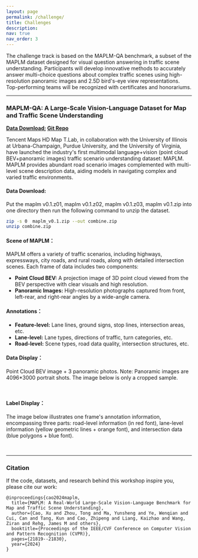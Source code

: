```yaml
---
layout: page
permalink: /challenge/
title: Challenges
description: 
nav: true
nav_order: 3
---
```



<!-- ### Two Open-Source Datasets 

Two open-source datasets are provided for this workshop. The first dataset focuses on extracting traffic language from HD maps to aid in traffic scenario comprehension through LLMs. The second dataset aims to categorize textbased driver commands to improve human-vehicle language understanding. While using the datasets is recommended, it is **not mandatory** for participation. Both datasets will be released on **Sep. 15th**. 

#### Dataset 1
TBD

#### Dataset 2
TBD -->

<!-- Two open-source datasets are provided for this workshop. The first dataset focuses on extracting traffic language from
HD maps to aid in traffic scenario comprehension through LLVMs. The second dataset aims to categorize textbased driver
commands to improve human-vehicle language understanding. While using the datasets is recommended, it is
**not mandatory** for participation.  -->

The challenge track is based on the MAPLM-QA benchmark, a subset of the MAPLM dataset designed for visual question answering in traffic scene understanding. Participants will develop innovative methods to accurately answer multi-choice questions about complex traffic scenes using high-resolution panoramic images and 2.5D bird's-eye view representations. Top-performing teams will be recognized with certificates and honorariums.

----------

### MAPLM-QA: A Large-Scale Vision-Language Dataset for Map and Traffic Scene Understanding

**[Data Download](https://drive.google.com/drive/folders/1cqFjBH8MLeP6nKFM0l7oV-Srfke-Mx1R?usp=sharing); [Git Repo](https://github.com/LLVM-AD/MAPLM)**

Tencent Maps HD Map T.Lab, in collaboration with the University of Illinois at Urbana-Champaign, Purdue University, and the University of Virginia, have launched the industry's first multimodal language+vision (point cloud BEV+panoramic images) traffic scenario understanding dataset: MAPLM. MAPLM provides abundant road scenario images complemented with multi-level scene description data, aiding models in navigating complex and varied traffic environments. 

#### Data Download:

Put the maplm v0.1.z01, maplm v0.1.z02, maplm v0.1.z03, maplm v0.1.zip into one directory then run the following command to unzip the dataset.
```bash
zip -s 0  maplm_v0.1.zip --out combine.zip
unzip combine.zip
```

#### Scene of MAPLM：    
MAPLM offers a variety of traffic scenarios, including highways, expressways, city roads, and rural roads, along with detailed intersection scenes. Each frame of data includes two components:           
- **Point Cloud BEV:** A projection image of 3D point cloud viewed from the BEV perspective with clear visuals and high resolution.        
- **Panoramic Images:** High-resolution photographs captured from front, left-rear, and right-rear angles by a wide-angle camera.    

#### Annotations：    
- **Feature-level:** Lane lines, ground signs, stop lines, intersection areas, etc.        
- **Lane-level:** Lane types, directions of traffic, turn categories, etc.       
- **Road-level:** Scene types, road data quality, intersection structures, etc.     

#### Data Display：    
Point Cloud BEV image + 3 panoramic photos. Note: Panoramic images are 4096*3000 portrait shots. The image below is only a cropped sample.<br /> 

<div class="msg_desc">
<img style="max-width:100%;overflow:hidden;" src="https://raw.githubusercontent.com/LLVM-AD/MAPLM/main/figures/example1.png" alt="">
</div>
<!-- ![Poster]([./figures/example1.png](https://raw.githubusercontent.com/LLVM-AD/MAPLM/main/figures/example1.png)) -->
<br />

#### Label Display：    
The image below illustrates one frame's annotation information, encompassing three parts: road-level information (in red font), lane-level information (yellow geometric lines + orange font), and intersection data (blue polygons + blue font).<br />         

<!-- ![Poster]([./figures/example2.png](https://raw.githubusercontent.com/LLVM-AD/MAPLM/main/figures/example.png)) -->
<div class="msg_desc">
<img style="max-width:100%;overflow:hidden;" src="https://raw.githubusercontent.com/LLVM-AD/MAPLM/main/figures/example2.png" alt="">
</div>

<br />

----------

<!-- ----------

### Challenge 2: In-Cabin User Command Understanding (UCU)

**[Data Download](https://github.com/LLVM-AD/ucu-dataset/blob/main/ucu.csv); [Code for Evaluation](https://github.com/LLVM-AD/ucu-dataset)**

The future of autonomous vehicles is not only to transport passengers from point A to point B, but also to adapt to
their needs and preferences. Large Language Models (LLMs) have provided an opportunity to advance the state-of-the-art
of this vision. This dataset focuses on understanding user commands in the context of autonomous vehicles.

#### Data

The dataset contains 1,099 labeled commands. Each command is a sentence that describes a user's request to the
vehicle. For example, "Overtake the car in front of me". The objective is to answer the following 8 Yes/No questions
about executing the command in an autonomous vehicle:

1. Is the `external perception system` required?
2. Is `in-cabin monitoring` required?
3. Is `localization` required?
4. Is `vehicle control` required?
5. Is the `entertainment system` required?
6. Is `user personal data` required?
7. Is `external network access` required?
8. Is there a possibility of `violating traffic laws`?

The following definitions explain the terms used in the questions:

1. `external perception system` refers to the sensors and software that allow the autonomous vehicle to perceive its
   surroundings. It typically includes cameras, lidar, radar, and other sensors to detect objects, pedestrians, other
   vehicles, road conditions, and traffic signs/signals.
2. `in-cabin monitoring` involves cameras, thermometers, or other sensors placed inside the vehicle's cabin to monitor
   the state of occupants and other conditions.
3. `localization` is the ability of the vehicle to determine its precise position in a given environment. Typically done
   using a combination of GPS, sensors, and high-definition maps.
4. `vehicle control` refers to the system that makes the driving decisions and physically controls the vehicle
   movements, such as steering, acceleration, braking, and signaling.
5. `entertainment system` is the multimedia system in a vehicle, which can include radio, music players, video displays,
   and other entertainment features.
6. `user personal data` is the information relating to an identified or identifiable individual, such as contact
   details, preferences, travel history, etc.
7. `external network access` is the ability of the vehicle's systems to connect to external networks, such as the
   internet or cloud services.
8. `violating traffic laws` refers to any action performed by the vehicle that goes against the established traffic
   regulations of the region. An autonomous vehicle's system is typically designed to adhere strictly to traffic laws.

The participants are encouraged to use open-source LLMs to answer the questions with *in-context learning* to explore
the reasoning ability of LLMs in understanding user commands. The provided commands are for evaluation, while the
participants are free to use any other data for training or come up with their own examples for prompt engineering.

#### Evaluation

To use the provided code for evaluation, the output should be in the following format:

`<command_id> <A1> <A2> <A3> <A4> <A5> <A6> <A7> <A8>`

where `<command_id>` is the command numeric identifier, starting with 1. Command IDs have been
provided in the CSV file in the data download link.
`<A1>` to `<A8>` are the answers to the 8 questions, where 1 indicates "Yes" and 0 indicates "No".

We use two accuracy metrics for evaluation:

1. **Command-level accuracy**: A command is considered correctly understood if all eight answers are correct.
2. **Question-level accuracy**: Evaluation at the individual question level.

---------- -->

### Citation       
If the code, datasets, and research behind this workshop inspire you, please cite our work:      
```
@inproceedings{cao2024maplm,
  title={MAPLM: A Real-World Large-Scale Vision-Language Benchmark for Map and Traffic Scene Understanding},
  author={Cao, Xu and Zhou, Tong and Ma, Yunsheng and Ye, Wenqian and Cui, Can and Tang, Kun and Cao, Zhipeng and Liang, Kaizhao and Wang, Ziran and Rehg, James M and others},
  booktitle={Proceedings of the IEEE/CVF Conference on Computer Vision and Pattern Recognition (CVPR)},
  pages={21819--21830},
  year={2024}
}
```
